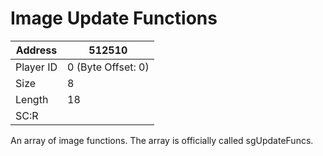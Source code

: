 #  Image Update Functions
Address   | 512510
----------|-------------
Player ID | 0 (Byte Offset: 0)
Size 	  | 8
Length 	  | 18
SC:R      | 

An array of image functions. The array is officially called sgUpdateFuncs.
